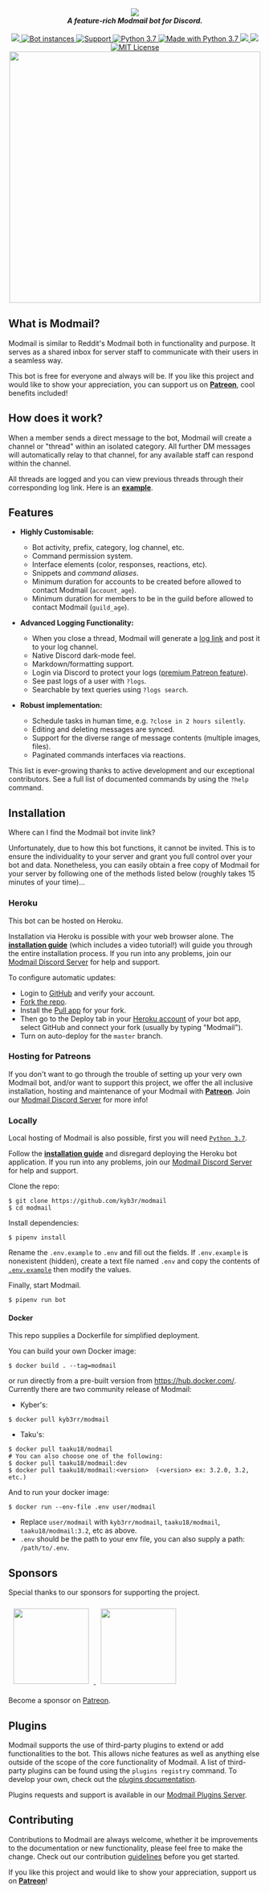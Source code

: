 <div align="center">
  <img src="https://i.imgur.com/o558Qnq.png" align="center">
  <br>
  <strong><i>A feature-rich Modmail bot for Discord.</i></strong>
  <br>
  <br>

  <a href="https://heroku.com/deploy?template=https://github.com/kyb3r/modmail">
    <img src="https://img.shields.io/badge/deploy_to-heroku-997FBC.svg?style=for-the-badge&logo=Heroku">
  </a>

  <a href="https://github.com/kyb3r/modmail/">
    <img src="https://api.logviewer.tech/badges/instances.svg" alt="Bot instances">
  </a>

  <a href="https://discord.gg/j5e9p8w">
    <img src="https://img.shields.io/discord/515071617815019520.svg?label=Discord&logo=Discord&colorB=7289da&style=for-the-badge" alt="Support">
  </a>

  <a href="https://patreon.com/kyber">
    <img src="https://img.shields.io/badge/patreon-donate-orange.svg?style=for-the-badge&logo=Patreon" alt="Python 3.7">
  </a>

  <a href="https://www.python.org/downloads/">
    <img src="https://img.shields.io/badge/Made%20With-Python%203.7-blue.svg?style=for-the-badge&logo=Python" alt="Made with Python 3.7">
  </a>

  <a href="https://travis-ci.com/kyb3r/modmail">
    <img src="https://img.shields.io/travis/com/kyb3r/modmail?style=for-the-badge&logo=Travis">
  </a>  

  <a href="https://github.com/ambv/black">
    <img src="https://img.shields.io/badge/Code%20Style-Black-black?style=for-the-badge">
  </a>

  <a href="https://github.com/kyb3r/modmail/blob/master/LICENSE">
    <img src="https://img.shields.io/badge/license-agpl-e74c3c.svg?style=for-the-badge" alt="MIT License">
  </a>

<br>
<img src='https://i.imgur.com/fru5Q07.png' align='center' width=500>
</div>


## What is Modmail?

Modmail is similar to Reddit's Modmail both in functionality and purpose. It serves as a shared inbox for server staff to communicate with their users in a seamless way.

This bot is free for everyone and always will be. If you like this project and would like to show your appreciation, you can support us on **[Patreon](https://www.patreon.com/kyber)**, cool benefits included! 

## How does it work?

When a member sends a direct message to the bot, Modmail will create a channel or "thread" within an isolated category. All further DM messages will automatically relay to that channel, for any available staff can respond within the channel.

All threads are logged and you can view previous threads through their corresponding log link. Here is an [**example**](https://logs.modmail.tk/example).

## Features

* **Highly Customisable:**
  * Bot activity, prefix, category, log channel, etc.
  * Command permission system.
  * Interface elements (color, responses, reactions, etc).
  * Snippets and *command aliases*.
  * Minimum duration for accounts to be created before allowed to contact Modmail (`account_age`).
  * Minimum duration for members to be in the guild before allowed to contact Modmail (`guild_age`). 

* **Advanced Logging Functionality:**
  * When you close a thread, Modmail will generate a [log link](https://logs.modmail.tk/example) and post it to your log channel.
  * Native Discord dark-mode feel.
  * Markdown/formatting support.
  * Login via Discord to protect your logs ([premium Patreon feature](https://patreon.com/kyber)).
  * See past logs of a user with `?logs`.
  * Searchable by text queries using `?logs search`.

* **Robust implementation:**
  * Schedule tasks in human time, e.g. `?close in 2 hours silently`.
  * Editing and deleting messages are synced.
  * Support for the diverse range of message contents (multiple images, files).
  * Paginated commands interfaces via reactions.

This list is ever-growing thanks to active development and our exceptional contributors. See a full list of documented commands by using the `?help` command.

## Installation

Where can I find the Modmail bot invite link? 

Unfortunately, due to how this bot functions, it cannot be invited. This is to ensure the individuality to your server and grant you full control over your bot and data. Nonetheless, you can easily obtain a free copy of Modmail for your server by following one of the methods listed below (roughly takes 15 minutes of your time)...

### Heroku

This bot can be hosted on Heroku.

Installation via Heroku is possible with your web browser alone. 
The [**installation guide**](https://github.com/kyb3r/modmail/wiki/Installation) (which includes a video tutorial!) will guide you through the entire installation process. If you run into any problems, join our [Modmail Discord Server](https://discord.gg/etJNHCQ) for help and support.

To configure automatic updates:
 - Login to [GitHub](https://github.com/) and verify your account.
 - [Fork the repo](https://github.com/kyb3r/modmail/fork).
 - Install the [Pull app](https://github.com/apps/pull) for your fork. 
 - Then go to the Deploy tab in your [Heroku account](https://dashboard.heroku.com/apps) of your bot app, select GitHub and connect your fork (usually by typing "Modmail"). 
 - Turn on auto-deploy for the `master` branch.

### Hosting for Patreons

If you don't want to go through the trouble of setting up your very own Modmail bot, and/or want to support this project, we offer the all inclusive installation, hosting and maintenance of your Modmail with [**Patreon**](https://patreon.com/kyber). Join our [Modmail Discord Server](https://discord.gg/etJNHCQ) for more info! 

### Locally

Local hosting of Modmail is also possible, first you will need [`Python 3.7`](https://www.python.org/downloads/).

Follow the [**installation guide**](https://github.com/kyb3r/modmail/wiki/Installation) and disregard deploying the Heroku bot application. If you run into any problems, join our [Modmail Discord Server](https://discord.gg/etJNHCQ) for help and support.

Clone the repo:

```console
$ git clone https://github.com/kyb3r/modmail
$ cd modmail
```

Install dependencies:

```console
$ pipenv install
```

Rename the `.env.example` to `.env` and fill out the fields. If `.env.example` is nonexistent (hidden), create a text file named `.env` and copy the contents of [`.env.example`](https://raw.githubusercontent.com/kyb3r/modmail/master/.env.example) then modify the values.

Finally, start Modmail.

```console
$ pipenv run bot
```

#### Docker

This repo supplies a Dockerfile for simplified deployment. 

You can build your own Docker image:

```console
$ docker build . --tag=modmail
```

or run directly from a pre-built version from https://hub.docker.com/. Currently there are two community release of Modmail:

- Kyber's:

```console
$ docker pull kyb3rr/modmail
```

- Taku's:

```console
$ docker pull taaku18/modmail
# You can also choose one of the following:
$ docker pull taaku18/modmail:dev
$ docker pull taaku18/modmail:<version>  (<version> ex: 3.2.0, 3.2, etc.)
```

And to run your docker image:

```console
$ docker run --env-file .env user/modmail
```
- Replace `user/modmail` with `kyb3rr/modmail`, `taaku18/modmail`, `taaku18/modmail:3.2`, etc as above.
- `.env` should be the path to your env file, you can also supply a path: `/path/to/.env`.

## Sponsors

Special thanks to our sponsors for supporting the project.

<a href='https://www.youtube.com/channel/UCgSmBJD9imASmJRleycTCwQ/featured'>
  <img height=150 src='https://i.imgur.com/WyzaPKY.png' style='margin:10px'>
</a>

<a href='https://discord.gg/PmHHVt9'>
  <img height=150 src='https://imgur.com/8F18l3v.png' style='margin:10px'>
</a>

Become a sponsor on [Patreon](https://patreon.com/kyber).

## Plugins

Modmail supports the use of third-party plugins to extend or add functionalities to the bot. This allows niche features as well as anything else outside of the scope of the core functionality of Modmail. A list of third-party plugins can be found using the `plugins registry` command. To develop your own, check out the [plugins documentation](https://github.com/kyb3r/modmail/wiki/Plugins).

Plugins requests and support is available in our [Modmail Plugins Server](https://discord.gg/4JE4XSW).

## Contributing

Contributions to Modmail are always welcome, whether it be improvements to the documentation or new functionality, please feel free to make the change. Check out our contribution [guidelines](https://github.com/kyb3r/modmail/blob/master/CONTRIBUTING.md) before you get started.

If you like this project and would like to show your appreciation, support us on **[Patreon](https://www.patreon.com/kyber)**!
